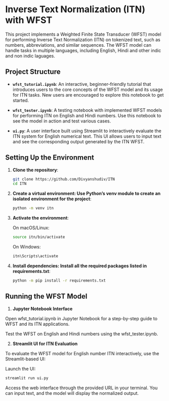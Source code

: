 # Inverse Text Normalization (ITN) with WFST

This project implements a Weighted Finite State Transducer (WFST) model for performing Inverse Text Normalization (ITN) on tokenized text, such as numbers, abbreviations, and similar sequences. The WFST model can handle tasks in multiple languages, including English, Hindi and other indic and non indic laguages.

## Project Structure

- **`wfst_tutorial.ipynb`**: An interactive, beginner-friendly tutorial that introduces users to the core concepts of the WFST model and its usage for ITN tasks. New users are encouraged to explore this notebook to get started.
  
- **`wfst_tester.ipynb`**: A testing notebook with implemented WFST models for performing ITN on English and Hindi numbers. Use this notebook to see the model in action and test various cases.

- **`ui.py`**: A user interface built using Streamlit to interactively evaluate the ITN system for English numerical text. This UI allows users to input text and see the corresponding output generated by the ITN WFST.

## Setting Up the Environment

1. **Clone the repository**:
   ```bash
   git clone https://github.com/Divyanshudiv/ITN
   cd ITN
   ```

2. **Create a virtual environment: Use Python’s venv module to create an isolated environment for the project**:
   ```bash
   python -m venv itn
   ```

3. **Activate the environment**:

     On macOS/Linux:
     ```bash
     source itn/bin/activate
     ```
     On Windows:
     ```bash
     itn\Scripts\activate
     ```

5. **Install dependencies: Install all the required packages listed in requirements.txt**:
     ```bash
     python -m pip install -r requirements.txt
     ```

## Running the WFST Model

1. **Jupyter Notebook Interface**

Open wfst_tutorial.ipynb in Jupyter Notebook for a step-by-step guide to WFST and its ITN applications.

Test the WFST on English and Hindi numbers using the wfst_tester.ipynb.

2. **Streamlit UI for ITN Evaluation**

To evaluate the WFST model for English number ITN interactively, use the Streamlit-based UI:

   Launch the UI:
  ```bash
  streamlit run ui.py
  ```
Access the web interface through the provided URL in your terminal. You can input text, and the model will display the normalized output.
